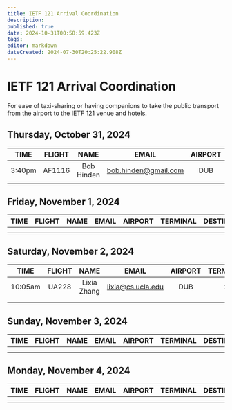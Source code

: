 ```yaml
---
title: IETF 121 Arrival Coordination
description: 
published: true
date: 2024-10-31T00:58:59.423Z
tags: 
editor: markdown
dateCreated: 2024-07-30T20:25:22.908Z
---
```


# IETF 121 Arrival Coordination
For ease of taxi-sharing or having companions to take the public transport from the airport to the IETF 121 venue and hotels.

## Thursday, October 31, 2024

| TIME | FLIGHT | NAME | EMAIL | AIRPORT | TERMINAL | DESTINATION | NOTES |
|:----:|:------:|:----:|:-----:|:-------:|:--------:|:-----------:|:-----:|
| 3:40pm | AF1116 | Bob Hinden | bob.hinden@gmail.com | DUB | 1  | Travel Lodge |       |
|      |        |      |       |         |          |             |       |


## Friday, November 1, 2024

| TIME | FLIGHT | NAME | EMAIL | AIRPORT | TERMINAL | DESTINATION | NOTES |
|:----:|:------:|:----:|:-----:|:-------:|:--------:|:-----------:|:-----:|
|      |        |      |       |         |          |             |       |
|      |        |      |       |         |          |             |       |

## Saturday, November 2, 2024

| TIME | FLIGHT | NAME | EMAIL | AIRPORT | TERMINAL | DESTINATION | NOTES |
|:----:|:------:|:----:|:-----:|:-------:|:--------:|:-----------:|:-----:|
| 10:05am | UA228 | Lixia Zhang | lixia@cs.ucla.edu | DUB | 2  | Travel Lodge |       |
|      |        |      |       |         |          |             |       |
|      |        |      |       |         |          |             |       | 

## Sunday, November 3, 2024

| TIME | FLIGHT | NAME | EMAIL | AIRPORT | TERMINAL | DESTINATION | NOTES |
|:----:|:------:|:----:|:-----:|:-------:|:--------:|:-----------:|:-----:|
|      |        |      |       |         |          |             |       |
|      |        |      |       |         |          |             |       |

## Monday, November 4, 2024

| TIME | FLIGHT | NAME | EMAIL | AIRPORT | TERMINAL | DESTINATION | NOTES |
|:----:|:------:|:----:|:-----:|:-------:|:--------:|:-----------:|:-----:|
|      |        |      |       |         |          |             |       |
|      |        |      |       |         |          |             |       |



